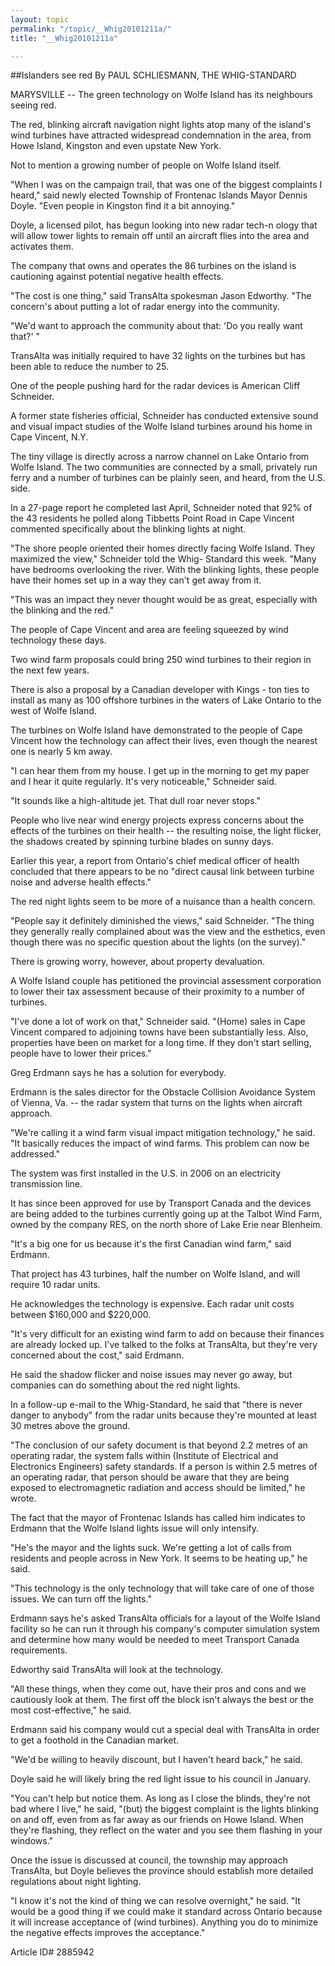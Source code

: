 ```yaml
---
layout: topic
permalink: "/topic/__Whig20101211a/"
title: "__Whig20101211a"

---
```


##Islanders see red
By PAUL SCHLIESMANN, THE WHIG-STANDARD

<div class="column2">

MARYSVILLE -- The green technology on Wolfe Island has its neighbours seeing red.

The red, blinking aircraft navigation night lights atop many of the island's wind turbines have attracted widespread condemnation in the area, from Howe Island, Kingston and even upstate New York.

Not to mention a growing number of people on Wolfe Island itself.

"When I was on the campaign trail, that was one of the biggest complaints I heard," said newly elected Township of Frontenac Islands Mayor Dennis Doyle. "Even people in Kingston find it a bit annoying."

Doyle, a licensed pilot, has begun looking into new radar tech-n ology that will allow tower lights to remain off until an aircraft flies into the area and activates them.

The company that owns and operates the 86 turbines on the island is cautioning against potential negative health effects.

"The cost is one thing," said TransAlta spokesman Jason Edworthy. "The concern's about putting a lot of radar energy into the community.

"We'd want to approach the community about that: 'Do you really want that?' "

TransAlta was initially required to have 32 lights on the turbines but has been able to reduce the number to 25.

One of the people pushing hard for the radar devices is American Cliff Schneider.

A former state fisheries official, Schneider has conducted extensive sound and visual impact studies of the Wolfe Island turbines around his home in Cape Vincent, N.Y.

The tiny village is directly across a narrow channel on Lake Ontario from Wolfe Island. The two communities are connected by a small, privately run ferry and a number of turbines can be plainly seen, and heard, from the U.S. side.

In a 27-page report he completed last April, Schneider noted that 92% of the 43 residents he polled along Tibbetts Point Road in Cape Vincent commented specifically about the blinking lights at night.

"The shore people oriented their homes directly facing Wolfe Island. They maximized the view," Schneider told the Whig- Standard this week. "Many have bedrooms overlooking the river. With the blinking lights, these people have their homes set up in a way they can't get away from it.

"This was an impact they never thought would be as great, especially with the blinking and the red."

The people of Cape Vincent and area are feeling squeezed by wind technology these days.

Two wind farm proposals could bring 250 wind turbines to their region in the next few years.

There is also a proposal by a Canadian developer with Kings - ton ties to install as many as 100 offshore turbines in the waters of Lake Ontario to the west of Wolfe Island.

The turbines on Wolfe Island have demonstrated to the people of Cape Vincent how the technology can affect their lives, even though the nearest one is nearly 5 km away.

"I can hear them from my house. I get up in the morning to get my paper and I hear it quite regularly. It's very noticeable," Schneider said.

"It sounds like a high-altitude jet. That dull roar never stops."

People who live near wind energy projects express concerns about the effects of the turbines on their health -- the resulting noise, the light flicker, the shadows created by spinning turbine blades on sunny days.

Earlier this year, a report from Ontario's chief medical officer of health concluded that there appears to be no "direct causal link between turbine noise and adverse health effects."

The red night lights seem to be more of a nuisance than a health concern.

"People say it definitely diminished the views," said Schneider. "The thing they generally really complained about was the view and the esthetics, even though there was no specific question about the lights (on the survey)."

There is growing worry, however, about property devaluation.

A Wolfe Island couple has petitioned the provincial assessment corporation to lower their tax assessment because of their proximity to a number of turbines.

"I've done a lot of work on that," Schneider said. "(Home) sales in Cape Vincent compared to adjoining towns have been substantially less. Also, properties have been on market for a long time. If they don't start selling, people have to lower their prices."

Greg Erdmann says he has a solution for everybody.

Erdmann is the sales director for the Obstacle Collision Avoidance System of Vienna, Va. -- the radar system that turns on the lights when aircraft approach.

"We're calling it a wind farm visual impact mitigation technology," he said. "It basically reduces the impact of wind farms. This problem can now be addressed."

The system was first installed in the U.S. in 2006 on an electricity transmission line.

It has since been approved for use by Transport Canada and the devices are being added to the turbines currently going up at the Talbot Wind Farm, owned by the company RES, on the north shore of Lake Erie near Blenheim.

"It's a big one for us because it's the first Canadian wind farm," said Erdmann.

That project has 43 turbines, half the number on Wolfe Island, and will require 10 radar units.

He acknowledges the technology is expensive. Each radar unit costs between $160,000 and $220,000.

"It's very difficult for an existing wind farm to add on because their finances are already locked up. I've talked to the folks at TransAlta, but they're very concerned about the cost," said Erdmann.

He said the shadow flicker and noise issues may never go away, but companies can do something about the red night lights.

In a follow-up e-mail to the Whig-Standard, he said that "there is never danger to anybody" from the radar units because they're mounted at least 30 metres above the ground.

"The conclusion of our safety document is that beyond 2.2 metres of an operating radar, the system falls within (Institute of Electrical and Electronics Engineers) safety standards. If a person is within 2.5 metres of an operating radar, that person should be aware that they are being exposed to electromagnetic radiation and access should be limited," he wrote.

The fact that the mayor of Frontenac Islands has called him indicates to Erdmann that the Wolfe Island lights issue will only intensify.

"He's the mayor and the lights suck. We're getting a lot of calls from residents and people across in New York. It seems to be heating up," he said.

"This technology is the only technology that will take care of one of those issues. We can turn off the lights."

Erdmann says he's asked TransAlta officials for a layout of the Wolfe Island facility so he can run it through his company's computer simulation system and determine how many would be needed to meet Transport Canada requirements.

Edworthy said TransAlta will look at the technology.

"All these things, when they come out, have their pros and cons and we cautiously look at them. The first off the block isn't always the best or the most cost-effective," he said.

Erdmann said his company would cut a special deal with TransAlta in order to get a foothold in the Canadian market.

"We'd be willing to heavily discount, but I haven't heard back," he said.

Doyle said he will likely bring the red light issue to his council in January.

"You can't help but notice them. As long as I close the blinds, they're not bad where I live," he said, "(but) the biggest complaint is the lights blinking on and off, even from as far away as our friends on Howe Island. When they're flashing, they reflect on the water and you see them flashing in your windows."

Once the issue is discussed at council, the township may approach TransAlta, but Doyle believes the province should establish more detailed regulations about night lighting.

"I know it's not the kind of thing we can resolve overnight," he said. "It would be a good thing if we could make it standard across Ontario because it will increase acceptance of (wind turbines). Anything you do to minimize the negative effects improves the acceptance."
</div>

Article ID# 2885942



